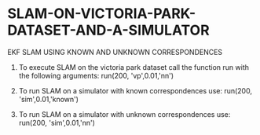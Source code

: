 # SLAM-ON-VICTORIA-PARK-DATASET-AND-A-SIMULATOR
EKF SLAM USING KNOWN AND UNKNOWN CORRESPONDENCES 

1) To execute SLAM on the victoria park dataset call the function run with the following arguments:
   run(200, 'vp',0.01,'nn')

2) To run SLAM on a simulator with known correspondences use:
   run(200, 'sim',0.01,'known')

3) To run SLAM on a simulator with unknown correspondences use:
   run(200, 'sim',0.01,'nn')

  

